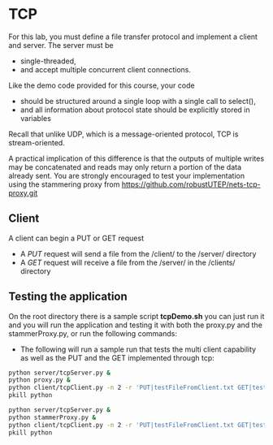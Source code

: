 # TCP

For this lab, you must define a file transfer protocol and implement a client and server.  The server must be 
* single-threaded, 
* and accept multiple concurrent client connections.   

Like the demo code provided for this course, your code 
* should be structured around a single loop with a single call to select(), 
* and all information about protocol state should be explicitly stored in variables 

Recall that unlike UDP, which is a message-oriented protocol, TCP is stream-oriented.  

A practical implication of this difference is that the outputs of multiple writes may be concatenated and reads may only return a portion of the data already sent.  You are strongly encouraged to test your implementation using the stammering proxy from https://github.com/robustUTEP/nets-tcp-proxy.git



## Client
A client can begin a PUT or GET request
* A *PUT* request will send a file from the /client/ to the /server/ directory
* A *GET* request will receive a file from the /server/ in the /clients/ directory

## Testing the application
On the root directory there is a sample script **tcpDemo.sh** you can just run it and you will run the application and testing it with both the proxy.py and the stammerProxy.py, or run the following commands:

* The following will run a sample run that tests the multi client capability as well as the PUT and the GET implemented through tcp: 

```sh
python server/tcpServer.py &
python proxy.py &
python client/tcpClient.py -n 2 -r 'PUT|testFileFromClient.txt GET|testFileFromServer.txt'
pkill python

python server/tcpServer.py &
python stammerProxy.py &
python client/tcpClient.py -n 2 -r 'PUT|testFileFromClient.txt GET|testFileFromServer.txt'
pkill python
```
